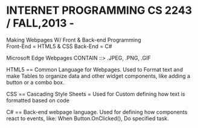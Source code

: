 #     INTERNET PROGRAMMING      CS 2243	/ FALL,2013	-                       
Making Webpages W/ Front & Back-end Programming                                                                                                                                   
  Front-End = HTML5   &   CSS	Back-End = C#

Microsoft Edge Webpages CONTAIN ::> .JPEG, .PNG, .GIF    

HTML5 == Common Language for Webpages. Used to Format text and make Tables to organize data and other widget components, like adding a button or a combo box.

CSS == Cascading Style Sheets = Used for Custom defining how text is formatted based on code <customCSSFormat> </customCSSFormat>

C# == Back-end webpage language. Used for defining how components react to events, like:  When Button.OnClicked(), Do specified task. 
